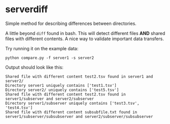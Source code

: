 # serverdiff
Simple method for describing differences between directories.

A little beyond `diff` found in bash. This will detect different files **AND** shared files with different contents. A nice way to validate important data transfers.

Try running it on the example data:

`python compare.py -f server1 -s server2`

Output should look like this:

```
Shared file with different content test2.tsv found in server1 and server2/
Directory server1 uniquely contains ['test1.tsv']
Directory server2/ uniquely contains ['test5.tsv']
Shared file with different content test2.tsv found in server1/subserver and server2/subserver
Directory server1/subserver uniquely contains ['test3.tsv', 'test4.tsv']
Shared file with different content subsubfile.txt found in server1/subserver/subsubserver and server2/subserver/subsubserver
```
